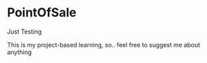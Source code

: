 # PointOfSale
Just Testing

This is my project-based learning, so.. feel free to suggest me about anything
